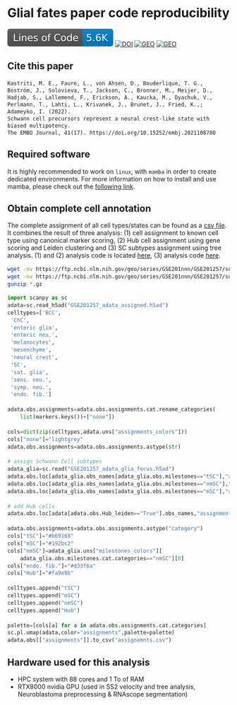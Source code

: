 # Glial fates paper code reproducibility
[![Line count](https://raw.githubusercontent.com/LouisFaure/glialfates_paper/linecount/badge.svg)](https://github.com/LouisFaure/glialfates_paper/actions/workflows/linecount.yml)
[![DOI](https://img.shields.io/badge/DOI-10.15252/embj.2021108780-blue)](https://doi.org/10.15252/embj.2021108780)
[![GEO](https://img.shields.io/badge/SmartSeq2%20data-GSE201257-green)](https://www.ncbi.nlm.nih.gov/geo/query/acc.cgi?acc=GSE201257)
[![GEO](https://img.shields.io/badge/RNAscope%20data-10.6084/m9.figshare.19620102.v1-green)](https://figshare.com/articles/dataset/RNAscope_data/19620102)

## Cite this paper

```
Kastriti, M. E., Faure, L., von Ahsen, D., Bouderlique, T. G., Boström, J., Solovieva, T., Jackson, C., Bronner, M., Meijer, D., Hadjab, S., Lallemend, F., Erickson, A., Kaucka, M., Dyachuk, V., Perlmann, T., Lahti, L., Krivanek, J., Brunet, J., Fried, K.,; Adameyko, I. (2022). 
Schwann cell precursors represent a neural crest‐like state with biased multipotency. 
The EMBO Journal, 41(17). https://doi.org/10.15252/embj.2021108780
```

## Required software

It is highly recommended to work on `linux`, with `mamba` in order to create dedicated environments. For more information on how to install and use mamba, please check out the [following link](https://mamba.readthedocs.io/en/latest/installation.html).

## Obtain complete cell annotation

The complete assignment of all cell types/states can be found as a [csv file](https://github.com/LouisFaure/glialfates_paper/blob/main/assignments.csv). It combines the result of three analysis: (1) cell assignment to known cell type using canonical marker scoring, (2) Hub cell assignment using gene scoring and Leiden clustering and (3) SC subtypes assignment using tree analysis. (1) and (2) analysis code is located [here](https://github.com/LouisFaure/glialfates_paper/blob/main/SS2/03.Cell-type_Assigment.ipynb), (3) analysis code [here](https://github.com/LouisFaure/glialfates_paper/blob/main/SS2/10.Glial_focus.ipynb).

```bash
wget -nv https://ftp.ncbi.nlm.nih.gov/geo/series/GSE201nnn/GSE201257/suppl/GSE201257%5Fadata%5Fassigned%2Eh5ad%2Egz
wget -nv https://ftp.ncbi.nlm.nih.gov/geo/series/GSE201nnn/GSE201257/suppl/GSE201257%5Fadata%5Fglia%5Ffocus%2Eh5ad%2Egz
gunzip *.gz
```


```python
import scanpy as sc
adata=sc.read_h5ad("GSE201257_adata_assigned.h5ad")
celltypes=['BCC',
 'ChC',
 'enteric glia',
 'enteric neu.',
 'melanocytes',
 'mesenchyme',
 'neural crest',
 'SC',
 'sat. glia',
 'sens. neu.',
 'symp. neu.',
 'endo. fib.']

adata.obs.assignments=adata.obs.assignments.cat.rename_categories(
    list(markers.keys())+["none"])

cols=dict(zip(celltypes,adata.uns["assignments_colors"]))
cols["none"]="lightgrey"
adata.obs.assignments=adata.obs.assignments.astype(str)

# assign Schwann Cell subtypes
adata_glia=sc.read("GSE201257_adata_glia_focus.h5ad")
adata.obs.loc[adata_glia.obs_names[adata_glia.obs.milestones=="tSC"],"assignments"]="tSC"
adata.obs.loc[adata_glia.obs_names[adata_glia.obs.milestones=="nmSC"],"assignments"]="nmSC"
adata.obs.loc[adata_glia.obs_names[adata_glia.obs.milestones=="mSC"],"assignments"]="mSC"

# add Hub cells
adata.obs.loc[adata[adata.obs.Hub_leiden=="True"].obs_names,"assignments"]="Hub"

adata.obs.assignments=adata.obs.assignments.astype("category")
cols["tSC"]="#b69169"
cols["mSC"]="#192bc2"
cols["nmSC"]=adata_glia.uns["milestones_colors"][
    adata_glia.obs.milestones.cat.categories=="nmSC"][0]
cols["endo. fib."]="#d33f6a"
cols["Hub"]="#fa9e8b"

celltypes.append("tSC")
celltypes.append("mSC")
celltypes.append("nmSC")
celltypes.append("Hub")

palette=[cols[a] for a in adata.obs.assignments.cat.categories]
sc.pl.umap(adata,color="assignments",palette=palette)
adata.obs[["assignments"]].to_csv("assignemnts.csv")
```


## Hardware used for this analysis
* HPC system with 88 cores and 1 To of RAM
* RTX8000 nvidia GPU (used in SS2 velocity and tree analysis, Neuroblastoma preprocessing & RNAscope segmentation)
